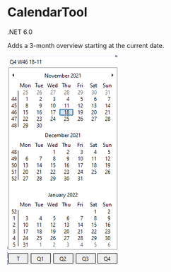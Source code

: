 # CalendarTool

.NET 6.0

Adds a 3-month overview starting at the current date.

![alt text](https://github.com/jeroeneikmans/CalendarTool/blob/master/mainform.png?raw=true)
